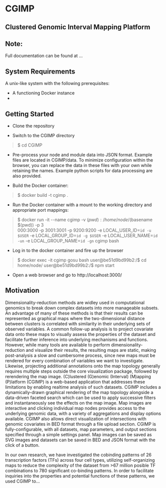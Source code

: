# CGIMP
## Clustered Genomic Interval Mapping Platform

## Note:
Full documentation can be found at ...

## System Requirements
A unix-like system with the following prerequisites:
- A functioning Docker instance
- 

## Getting Started

* Clone the repository

* Switch to the CGIMP directory
>$ cd CGIMP

* Pre-process your node and module data	into JSON format. Example files	are located in CGIMP/data. To minimize configuration within the browser, you can replace the data in these files with your own while retaining the names. Example python scripts for data processing are also provided.

* Build the Docker container:
>$ docker build -t cgimp .

* Run the Docker container with a mount to the working directory and appropriate port mappings:
>$ docker run -it --name cgimp -v $(pwd):/home/node/$(basename $(pwd)) -p 3\
000:3000 -p 3001:3001 -p 9200:9200 -e LOCAL_USER_ID=`id -u $USER` -e LOCAL_GROUP_ID=`id -g $USER` -e LOCAL_USER_NAME=`id -un` -e LOCAL_GROUP_NAME=`id -gn` cgimp bash

* Log in to the docker container and fire up the browser
>$ docker exec -it cgimp gosu <your username> bash
>user@be51d9bd99b2:/$ cd home/node/
>user@be51d9bd99b2:/$ npm start

* Open a web browser and go to http://localhost:3000/


## Motivation

Dimensionality-reduction methods are widley used in computational genomics to break down complex datasets into more manageable subsets. An advantage of many of these methods is that their results can be represented as graphical maps where the two-dimensional distance between clusters is correlated with similarity in their underlying sets of observed variables. A common follow-up analysis is to project covariate data onto these maps to visually assess the properties of the dataset and facilitate further inference into underlying mechanisms and functions. However, while many tools are available to perform dimensionality-reduction and visualize their results, the resulting maps are static, making post-analysis a slow and cumbersome process, since new maps must be rendered for every combination of variables we want to investigate. Likewise, projecting additional annotations onto the map topology generally requires multiple steps outside the core visualization package, followed by rerendering the map image. (C)lustered (G)enomic (Interval) (M)apping (P)latform (CGIMP) is a web-based application that addresses these limitations by enabling realtime analysis of such datasets. CGIMP includes a dynamically-drawn graphical rendering of the map topology alongside a data-driven faceted search which can be used to apply successive filters and instantaneously see the effects on the map image. Map images are interactive and clicking individual map nodes provides access to the underlying genomic data, with a variety of aggregations and display options available. CGIMP also allows direct visualization of intersections with genomic covariates in BED format through a file upload section. CGIMP is fully-configurable, with all datasets, map parameters, and output sections specified through a simple settings panel. Map images can be saved as SVG images and datasets can be saved in BED and JSON format with the click of a button.


In our own research, we have investigated the cobinding patterns of 26 transcription factors (TFs) across four cell types, utilizing self-organizing maps to reduce the complexity of the dataset from >67 million posible TF combinations to 780 significant co-binding patterns. In order to facilitate inquiries into the properties and potential functions of these patterns, we used CGIMP to...